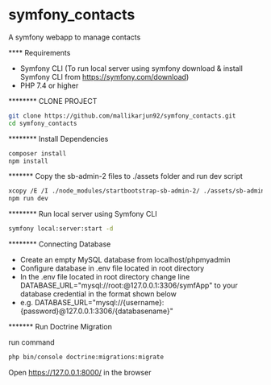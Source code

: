 # symfony_contacts
A symfony webapp to manage contacts

**** Requirements

* Symfony CLI  (To run local server using symfony download & install Symfony CLI from https://symfony.com/download)
* PHP 7.4 or higher


******** CLONE PROJECT

```bash
git clone https://github.com/mallikarjun92/symfony_contacts.git
cd symfony_contacts
```

******** Install Dependencies

```bash
composer install
npm install
```

******* Copy the sb-admin-2 files to ./assets folder and run dev script

```bash
xcopy /E /I ./node_modules/startbootstrap-sb-admin-2/ ./assets/sb-admin-2/
npm run dev
```

******** Run local server using Symfony CLI

```bash
symfony local:server:start -d
```

******** Connecting Database

* Create an empty MySQL database from localhost/phpmyadmin
* Configure database in .env file located in root directory
* In the .env file located in root directory change line DATABASE_URL="mysql://root:@127.0.0.1:3306/symfApp" to your database credential in the format shown below 
* e.g. DATABASE_URL="mysql://{username}:{password}@127.0.0.1:3306/{databasename}"

******* Run Doctrine Migration

run command
```bash
php bin/console doctrine:migrations:migrate
```

Open https://127.0.0.1:8000/ in the browser



